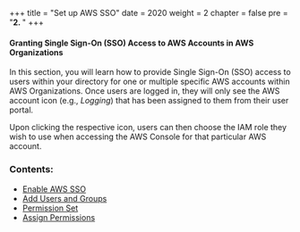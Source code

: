 +++
title = "Set up AWS SSO"
date = 2020
weight = 2
chapter = false
pre = "<b>2. </b>"
+++

#### Granting Single Sign-On (SSO) Access to AWS Accounts in AWS Organizations

In this section, you will learn how to provide Single Sign-On (SSO) access to users within your directory for one or multiple specific AWS accounts within AWS Organizations. Once users are logged in, they will only see the AWS account icon (e.g., *Logging*) that has been assigned to them from their user portal.

Upon clicking the respective icon, users can then choose the IAM role they wish to use when accessing the AWS Console for that particular AWS account.

### Contents:
- [Enable AWS SSO](2.1-enable-sso/)
- [Add Users and Groups](2.2-add-user-group/)
- [Permission Set](2.3-create-permissionset/)
- [Assign Permissions](2.4-add-permission/)
